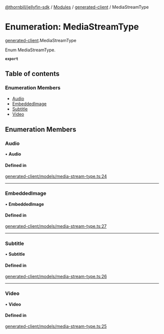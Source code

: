 [@thornbill/jellyfin-sdk](../README.md) / [Modules](../modules.md) / [generated-client](../modules/generated_client.md) / MediaStreamType

# Enumeration: MediaStreamType

[generated-client](../modules/generated_client.md).MediaStreamType

Enum MediaStreamType.

**`export`**

## Table of contents

### Enumeration Members

- [Audio](generated_client.MediaStreamType.md#audio)
- [EmbeddedImage](generated_client.MediaStreamType.md#embeddedimage)
- [Subtitle](generated_client.MediaStreamType.md#subtitle)
- [Video](generated_client.MediaStreamType.md#video)

## Enumeration Members

### Audio

• **Audio**

#### Defined in

[generated-client/models/media-stream-type.ts:24](https://github.com/thornbill/jellyfin-sdk-typescript/blob/03092f3/src/generated-client/models/media-stream-type.ts#L24)

___

### EmbeddedImage

• **EmbeddedImage**

#### Defined in

[generated-client/models/media-stream-type.ts:27](https://github.com/thornbill/jellyfin-sdk-typescript/blob/03092f3/src/generated-client/models/media-stream-type.ts#L27)

___

### Subtitle

• **Subtitle**

#### Defined in

[generated-client/models/media-stream-type.ts:26](https://github.com/thornbill/jellyfin-sdk-typescript/blob/03092f3/src/generated-client/models/media-stream-type.ts#L26)

___

### Video

• **Video**

#### Defined in

[generated-client/models/media-stream-type.ts:25](https://github.com/thornbill/jellyfin-sdk-typescript/blob/03092f3/src/generated-client/models/media-stream-type.ts#L25)
